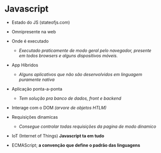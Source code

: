 # Javascript   

 - Estado do JS (stateofjs.com)  

 - Omnipresente na web  

 - Onde é executado
    * *Executado praticamente de modo geral pelo navegador, presente em todos browsers e alguns dispositivos móveis.*  

 - App Híbridos
    * *Alguns aplicativos que não são desenvolvidos em linguagem puramente nativa*  

 - Aplicação ponta-a-ponta
    * *Tem solução pra banco de dados, front e backend*  

 - Interage com o DOM *(arvore de objetos HTLM)*  

 - Requisições dinamicas
   * *Consegue controlar todas requisições da pagina de modo dinamico*  

 - IoT (Internet of Things) **Javascript ta em tudo**  

 - ECMAScript; **a convenção que define o padrão das linguagens**